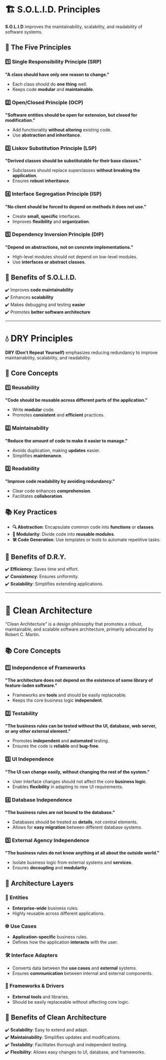 # 🏗️ S.O.L.I.D. Principles

**S.O.L.I.D** improves the maintainability, scalability, and readability of software systems.

## 📜 The Five Principles

### 1️⃣ Single Responsibility Principle (SRP)

**"A class should have only one reason to change."**

- Each class should do **one thing** well.
- Keeps code **modular** and **maintainable**.

### 2️⃣ Open/Closed Principle (OCP)

**"Software entities should be open for extension, but closed for modification."**

- Add functionality **without altering** existing code.
- Use **abstraction and inheritance**.

### 3️⃣ Liskov Substitution Principle (LSP)

**"Derived classes should be substitutable for their base classes."**

- Subclasses should replace superclasses **without breaking the application**.
- Ensures **robust inheritance**.

### 4️⃣ Interface Segregation Principle (ISP)

**"No client should be forced to depend on methods it does not use."**

- Create **small, specific** interfaces.
- Improves **flexibility** and **organization**.

### 5️⃣ Dependency Inversion Principle (DIP)

**"Depend on abstractions, not on concrete implementations."**

- High-level modules should not depend on low-level modules.
- Use **interfaces or abstract classes**.

## 🚀 Benefits of S.O.L.I.D.

✔️ Improves **code maintainability**<br>
✔️ Enhances **scalability**<br>
✔️ Makes debugging and testing **easier**<br>
✔️ Promotes **better software architecture**<br>

---

# 💧 DRY Principles

**DRY (Don't Repeat Yourself)** emphasizes reducing redundancy to improve maintainability, scalability, and readability.

## 📝 Core Concepts

### 1️⃣ Reusability

**"Code should be reusable across different parts of the application."**

- Write **modular** code.
- Promotes **consistent** and **efficient** practices.

### 2️⃣ Maintainability

**"Reduce the amount of code to make it easier to manage."**

- Avoids duplication, making **updates** easier.
- Simplifies **maintenance**.

### 3️⃣ Readability

**"Improve code readability by avoiding redundancy."**

- Clear code enhances **comprehension**.
- Facilitates **collaboration**.

## 📚 Key Practices

- **🔍 Abstraction**: Encapsulate common code into **functions** or **classes**.
- **🧩 Modularity**: Divide code into **reusable modules**.
- **🛠️ Code Generation**: Use templates or tools to automate repetitive tasks.

## 🚀 Benefits of D.R.Y.

✔️ **Efficiency**: Saves time and effort.<br>
✔️ **Consistency**: Ensures uniformity.<br>
✔️ **Scalability**: Simplifies extending applications.<br>

---

# 🧼 Clean Architecture

"Clean Architecture" is a design philosophy that promotes a robust, maintainable, and scalable software architecture, primarily advocated by Robert C. Martin.

## 📚 Core Concepts

### 1️⃣ Independence of Frameworks

**"The architecture does not depend on the existence of some library of feature-laden software."**

- Frameworks are **tools** and should be easily replaceable.
- Keeps the core business logic **independent**.

### 2️⃣ Testability

**"The business rules can be tested without the UI, database, web server, or any other external element."**

- Promotes **independent** and **automated** testing.
- Ensures the code is **reliable** and **bug-free**.

### 3️⃣ UI Independence

**"The UI can change easily, without changing the rest of the system."**

- User interface changes should not affect the core **business logic**.
- Enables **flexibility** in adapting to new UI requirements.

### 4️⃣ Database Independence

**"The business rules are not bound to the database."**

- Databases should be treated as **details**, not central elements.
- Allows for **easy migration** between different database systems.

### 5️⃣ External Agency Independence

**"The business rules do not know anything at all about the outside world."**

- Isolate business logic from external systems and **services**.
- Ensures **decoupling** and **modularity**.

## 📜 Architecture Layers

### 💼 Entities

- **Enterprise-wide** business rules.
- Highly reusable across different applications.

### 🌐 Use Cases

- **Application-specific** business rules.
- Defines how the application **interacts** with the user.

### 🛠️ Interface Adapters

- Converts data between the **use cases** and **external** systems.
- Ensures **communication** between internal and external components.

### 🧩 Frameworks & Drivers

- **External tools** and libraries.
- Should be easily replaceable without affecting core logic.

## 🚀 Benefits of Clean Architecture

✔️ **Scalability**: Easy to extend and adapt.<br>
✔️ **Maintainability**: Simplifies updates and modifications.<br>
✔️ **Testability**: Facilitates thorough and independent testing.<br>
✔️ **Flexibility**: Allows easy changes to UI, database, and frameworks.<br>

